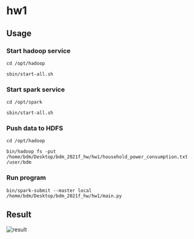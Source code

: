 # hw1
## Usage
### Start hadoop service
```
cd /opt/hadoop
```
```
sbin/start-all.sh
```
### Start spark service
```
cd /opt/spark
```
```
sbin/start-all.sh
```
### Push data to HDFS
```
cd /opt/hadoop
```
```
bin/hadoop fs -put /home/bdm/Desktop/bdm_2021f_hw/hw1/household_power_consumption.txt /user/bdm
```
### Run program
```
bin/spark-submit --master local /home/bdm/Desktop/bdm_2021f_hw/hw1/main.py
```
## Result

![result](https://user-images.githubusercontent.com/39295341/138590312-3e01dd9a-c369-4a3e-b6c6-287ecfe4ea85.PNG)
